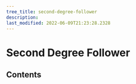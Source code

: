 ```yaml
---
tree_title: second-degree-follower
description: 
last_modified: 2022-06-09T21:23:28.2328
---
```


# Second Degree Follower

## Contents
